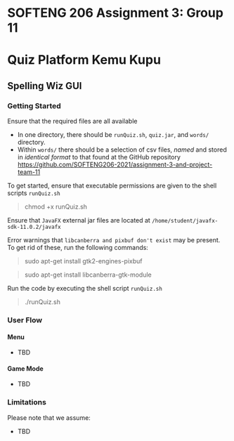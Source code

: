 # SOFTENG 206 Assignment 3: Group 11
# Quiz Platform Kemu Kupu

## Spelling Wiz GUI

### Getting Started
Ensure that the required files are all available
- In one directory, there should be `runQuiz.sh`, `quiz.jar`, and `words/` directory.
- Within `words/` there should be a selection of csv files, *named* and stored in *identical format* to that found at the GitHub repository https://github.com/SOFTENG206-2021/assignment-3-and-project-team-11

To get started, ensure that executable permissions are given to the shell scripts `runQuiz.sh`
> chmod +x runQuiz.sh

Ensure that `JavaFX` external jar files are located at `/home/student/javafx-sdk-11.0.2/javafx`

Error warnings that `libcanberra and pixbuf don't exist` may be present. To get rid of these, run the following commands:
> sudo apt-get install gtk2-engines-pixbuf

> sudo apt-get install libcanberra-gtk-module

Run the code by executing the shell script `runQuiz.sh`
> ./runQuiz.sh

### User Flow

#### Menu
- TBD

#### Game Mode
- TBD

### Limitations
Please note that we assume:
- TBD